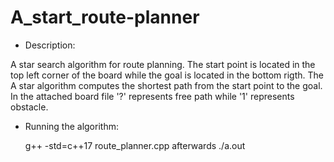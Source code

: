 # A_start_route-planner

- Description:

A star search algorithm for route planning. The start point is located in the top left corner of the board while the goal is located in the bottom rigth.
The A star algorithm computes the shortest path from the start point to the goal. In the attached board file '?' represents free path while '1' represents obstacle.

- Running the algorithm:

  g++ -std=c++17 route_planner.cpp
  afterwards
  ./a.out
